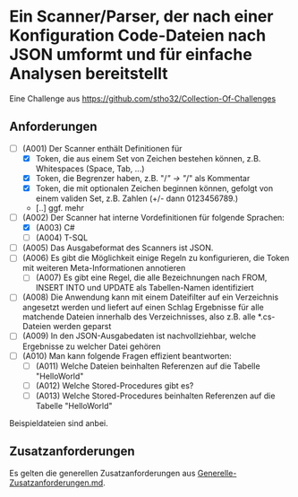 # Ein Scanner/Parser, der nach einer Konfiguration Code-Dateien nach JSON umformt und für einfache Analysen bereitstellt

Eine Challenge aus https://github.com/stho32/Collection-Of-Challenges

## Anforderungen

- [ ] (A001) Der Scanner enthält Definitionen für 
  - [X] Token, die aus einem Set von Zeichen bestehen können, z.B. Whitespaces (Space, Tab, ...)
  - [X] Token, die Begrenzer haben, z.B. "/*" -> "*/" als Kommentar
  - [X] Token, die mit optionalen Zeichen beginnen können, gefolgt von einem validen Set, z.B. Zahlen (+/- dann 0123456789.)
  - [..] ggf. mehr
- [ ] (A002) Der Scanner hat interne Vordefinitionen für folgende Sprachen:
  - [X] (A003) C#
  - [ ] (A004) T-SQL
- [ ] (A005) Das Ausgabeformat des Scanners ist JSON.
- [ ] (A006) Es gibt die Möglichkeit einige Regeln zu konfigurieren, die Token mit weiteren Meta-Informationen annotieren
  - [ ] (A007) Es gibt eine Regel, die alle Bezeichnungen nach FROM, INSERT INTO und UPDATE als Tabellen-Namen identifiziert
- [ ] (A008) Die Anwendung kann mit einem Dateifilter auf ein Verzeichnis angesetzt werden und liefert auf einen Schlag Ergebnisse für alle matchende Dateien innerhalb des Verzeichnisses, also z.B. alle \*.cs-Dateien werden geparst
- [ ] (A009) In den JSON-Ausgabedaten ist nachvollziehbar, welche Ergebnisse zu welcher Datei gehören
- [ ] (A010) Man kann folgende Fragen effizient beantworten:
  - [ ] (A011) Welche Dateien beinhalten Referenzen auf die Tabelle "HelloWorld"
  - [ ] (A012) Welche Stored-Procedures gibt es?
  - [ ] (A013) Welche Stored-Procedures beinhalten Referenzen auf die Tabelle "HelloWorld"

Beispieldateien sind anbei.

## Zusatzanforderungen

Es gelten die generellen Zusatzanforderungen aus [Generelle-Zusatzanforderungen.md](../Generelle-Zusatzanforderungen.md).
